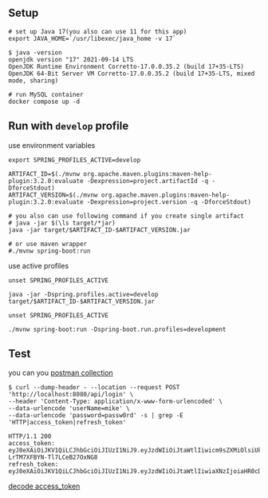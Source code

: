 ## Setup

```shell
# set up Java 17(you also can use 11 for this app)
export JAVA_HOME=`/usr/libexec/java_home -v 17`

$ java -version                                                
openjdk version "17" 2021-09-14 LTS
OpenJDK Runtime Environment Corretto-17.0.0.35.2 (build 17+35-LTS)
OpenJDK 64-Bit Server VM Corretto-17.0.0.35.2 (build 17+35-LTS, mixed mode, sharing)

# run MySQL container
docker compose up -d
```

## Run with `develop` profile 

use environment variables

```shell
export SPRING_PROFILES_ACTIVE=develop

ARTIFACT_ID=$(./mvnw org.apache.maven.plugins:maven-help-plugin:3.2.0:evaluate -Dexpression=project.artifactId -q -DforceStdout)
ARTIFACT_VERSION=$(./mvnw org.apache.maven.plugins:maven-help-plugin:3.2.0:evaluate -Dexpression=project.version -q -DforceStdout)

# you also can use following command if you create single artifact
# java -jar $(\ls target/*jar)
java -jar target/$ARTIFACT_ID-$ARTIFACT_VERSION.jar

# or use maven wrapper
#./mvnw spring-boot:run
```

use active profiles 

```shell
unset SPRING_PROFILES_ACTIVE

java -jar -Dspring.profiles.active=develop target/$ARTIFACT_ID-$ARTIFACT_VERSION.jar
```

```shell
unset SPRING_PROFILES_ACTIVE

./mvnw spring-boot:run -Dspring-boot.run.profiles=development
```

## Test

you can you [postman collection](./postman)

```shell
$ curl --dump-header - --location --request POST 'http://localhost:8080/api/login' \
--header 'Content-Type: application/x-www-form-urlencoded' \
--data-urlencode 'userName=mike' \
--data-urlencode 'password=passw0rd' -s | grep -E 'HTTP|access_token|refresh_token'

HTTP/1.1 200 
access_token: eyJ0eXAiOiJKV1QiLCJhbGciOiJIUzI1NiJ9.eyJzdWIiOiJtaWtlIiwicm9sZXMiOlsiUk9MRV9VU0VSIl0sImlzcyI6Imh0dHA6Ly9sb2NhbGhvc3Q6ODA4MC9sb2dpbiIsImV4cCI6MTYzMzMwNTIzM30.YSZFKbMQNK9tjwE_8-LrTM7XFBYN-Tl7LCeB27OxNG8
refresh_token: eyJ0eXAiOiJKV1QiLCJhbGciOiJIUzI1NiJ9.eyJzdWIiOiJtaWtlIiwiaXNzIjoiaHR0cDovL2xvY2FsaG9zdDo4MDgwL2xvZ2luIiwiZXhwIjoxNjMzMzA1MjMzfQ.2KZMKQjV5Krp6LR2oscmu5SSlxcSON46Us0fjv7RZW8
```

[decode access_token](https://jwt.io/#debugger-io?token=eyJ0eXAiOiJKV1QiLCJhbGciOiJIUzI1NiJ9.eyJzdWIiOiJtaWtlIiwicm9sZXMiOlsiUk9MRV9VU0VSIl0sImlzcyI6Imh0dHA6Ly9sb2NhbGhvc3Q6ODA4MC9sb2dpbiIsImV4cCI6MTYzMzMwNTMzMn0.7CsltATcvga1H1VY_kEAzvxjbYW8i04fQAZ6mDnk9S0)
